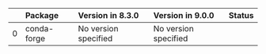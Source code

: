 <!-- markdown-link-check-disable -->

|    | Package     | Version in 8.3.0     | Version in 9.0.0     | Status   |
|---:|:------------|:---------------------|:---------------------|:---------|
|  0 | conda-forge | No version specified | No version specified |          |